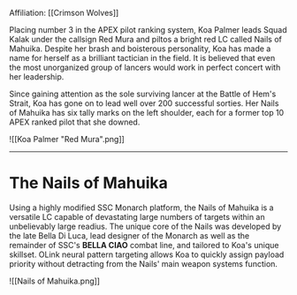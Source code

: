 Affiliation: [[Crimson Wolves]]

Placing number 3 in the APEX pilot ranking system, Koa Palmer leads Squad Kalak under the callsign Red Mura and piltos a bright red LC called Nails of Mahuika. Despite her brash and boisterous personality, Koa has made a name for herself as a brilliant tactician in the field. It is believed that even the most unorganized group of lancers would work in perfect concert with her leadership.

Since gaining attention as the sole surviving lancer at the Battle of Hem's Strait, Koa has gone on to lead well over 200 successful sorties. Her Nails of Mahuika has six tally marks on the left shoulder, each for a former top 10 APEX ranked pilot that she downed.

![[Koa Palmer "Red Mura".png]]


---

# The Nails of Mahuika

Using a highly modified SSC Monarch platform, the Nails of Mahuika is a versatile LC capable of devastating large numbers of targets within an unbelievably large readius. The unique core of the Nails was developed by the late Bella Di Luca, lead designer of the Monarch as well as the remainder of SSC's **BELLA CIAO** combat line, and tailored to Koa's unique skillset. OLink neural pattern targeting allows Koa to quickly assign payload priority without detracting from the Nails' main weapon systems function.

![[Nails of Mahuika.png]]
